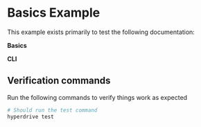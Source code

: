 Basics Example
==============

This example exists primarily to test the following documentation:

**Basics**

**CLI**

Verification commands
---------------------

Run the following commands to verify things work as expected

```bash
# Should run the test command
hyperdrive test
```
